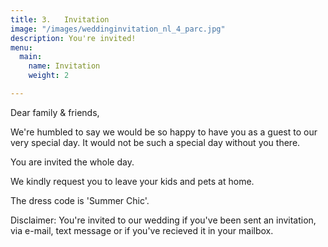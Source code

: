 ```yaml
---
title: 3.   Invitation
image: "/images/weddinginvitation_nl_4_parc.jpg"
description: You're invited!
menu:
  main:
    name: Invitation
    weight: 2

---
```

Dear family & friends,

We're humbled to say we would be so happy to have you as a guest to our very special day. It would not be such a special day without you there.

You are invited the whole day.

We kindly request you to leave your kids and pets at home.

The dress code is 'Summer Chic'.

Disclaimer: You're invited to our wedding if you've been sent an invitation, via e-mail, text message or if you've recieved it in your mailbox.